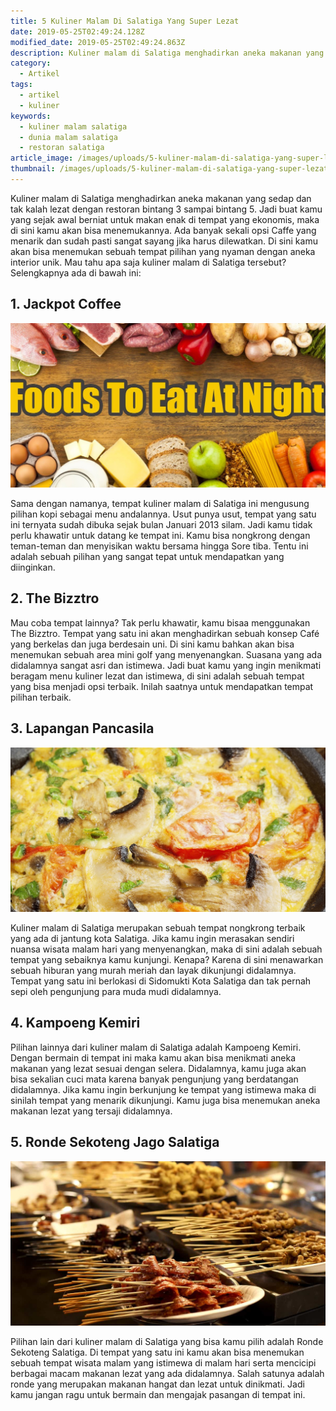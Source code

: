 ```yaml
---
title: 5 Kuliner Malam Di Salatiga Yang Super Lezat
date: 2019-05-25T02:49:24.128Z
modified_date: 2019-05-25T02:49:24.863Z
description: Kuliner malam di Salatiga menghadirkan aneka makanan yang sedap dan tak kalah lezat dengan restoran bintang 3 sampai bintang 5.
category:
  - Artikel
tags:
  - artikel
  - kuliner
keywords:
  - kuliner malam salatiga
  - dunia malam salatiga
  - restoran salatiga
article_image: /images/uploads/5-kuliner-malam-di-salatiga-yang-super-lezat-3.jpg
thumbnail: /images/uploads/5-kuliner-malam-di-salatiga-yang-super-lezat-2-025.jpg
---
```

Kuliner malam di Salatiga menghadirkan aneka makanan yang sedap dan tak kalah lezat dengan restoran bintang 3 sampai bintang 5. Jadi buat kamu yang sejak awal berniat untuk makan enak di tempat yang ekonomis, maka di sini kamu akan bisa menemukannya. Ada banyak sekali opsi Caffe yang menarik dan sudah pasti sangat sayang jika harus dilewatkan. Di sini kamu akan bisa menemukan sebuah tempat pilihan yang nyaman dengan aneka interior unik. Mau tahu apa saja kuliner malam di Salatiga tersebut? Selengkapnya ada di bawah ini:



## 1. Jackpot Coffee

![5 Kuliner Malam Di Salatiga Yang Super Lezat](/images/uploads/5-kuliner-malam-di-salatiga-yang-super-lezat-3.jpg)

Sama dengan namanya, tempat kuliner malam di Salatiga ini mengusung pilihan kopi sebagai menu andalannya. Usut punya usut, tempat yang satu ini ternyata sudah dibuka sejak bulan Januari 2013 silam. Jadi kamu tidak perlu khawatir untuk datang ke tempat ini. Kamu bisa nongkrong dengan teman-teman dan menyisikan waktu bersama hingga Sore tiba. Tentu ini adalah sebuah pilihan yang sangat tepat untuk mendapatkan yang diinginkan.



## 2. The Bizztro

Mau coba tempat lainnya? Tak perlu khawatir, kamu bisaa menggunakan The Bizztro. Tempat yang satu ini akan menghadirkan sebuah konsep Café yang berkelas dan juga berdesain uni. Di sini kamu bahkan akan bisa menemukan sebuah area mini golf yang menyenangkan. Suasana yang ada didalamnya sangat asri dan istimewa. Jadi buat kamu yang ingin menikmati beragam menu kuliner lezat dan istimewa, di sini adalah sebuah tempat yang bisa menjadi opsi terbaik. Inilah saatnya untuk mendapatkan tempat pilihan terbaik. 



## 3. Lapangan Pancasila

![5 Kuliner Malam Di Salatiga Yang Super Lezat](/images/uploads/5-kuliner-malam-di-salatiga-yang-super-lezat-2.jpg)

Kuliner malam di Salatiga merupakan sebuah tempat nongkrong terbaik yang ada di jantung kota Salatiga. Jika kamu ingin merasakan sendiri nuansa wisata malam hari yang menyenangkan, maka di sini adalah sebuah tempat yang sebaiknya kamu kunjungi. Kenapa? Karena di sini menawarkan sebuah hiburan yang murah meriah dan layak dikunjungi didalamnya. Tempat yang satu ini berlokasi di Sidomukti Kota Salatiga dan tak pernah sepi oleh pengunjung para muda mudi didalamnya.



## 4. Kampoeng Kemiri

Pilihan lainnya dari kuliner malam di Salatiga adalah Kampoeng Kemiri. Dengan bermain di tempat ini maka kamu akan bisa menikmati aneka makanan yang lezat sesuai dengan selera. Didalamnya, kamu juga akan bisa sekalian cuci mata karena banyak pengunjung yang berdatangan didalamnya. Jika kamu ingin berkunjung ke tempat yang istimewa maka di sinilah tempat yang menarik dikunjungi. Kamu juga bisa menemukan aneka makanan lezat yang tersaji didalamnya.



## 5. Ronde Sekoteng Jago Salatiga

![5 Kuliner Malam Di Salatiga Yang Super Lezat](/images/uploads/5-kuliner-malam-di-salatiga-yang-super-lezat-1.jpg)

Pilihan lain dari kuliner malam di Salatiga yang bisa kamu pilih adalah Ronde Sekoteng Salatiga. Di tempat yang satu ini kamu akan bisa menemukan sebuah tempat wisata malam yang istimewa di malam hari serta mencicipi berbagai macam makanan lezat yang ada didalamnya. Salah satunya adalah ronde yang merupakan makanan hangat dan lezat untuk dinikmati. Jadi kamu jangan ragu untuk bermain dan mengajak pasangan di tempat ini.
